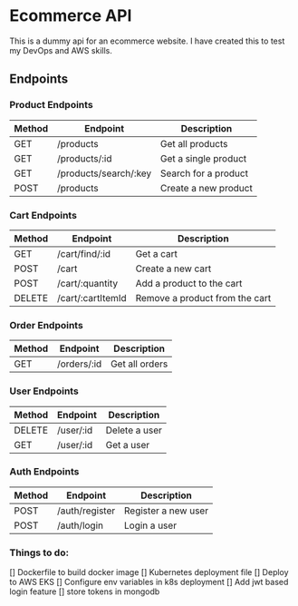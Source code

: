 # Ecommerce API

This is a dummy api for an ecommerce website. I have created this to test my DevOps and AWS skills.

## Endpoints

### Product Endpoints

| Method | Endpoint | Description |
| --- | --- | --- |
| GET | /products | Get all products |
| GET | /products/:id | Get a single product |
| GET | /products/search/:key | Search for a product |
| POST | /products | Create a new product |

### Cart Endpoints

| Method | Endpoint | Description |
| --- | --- | --- |
| GET | /cart/find/:id | Get a cart |
| POST | /cart | Create a new cart |
| POST | /cart/:quantity | Add a product to the cart |
| DELETE | /cart/:cartItemId | Remove a product from the cart |

### Order Endpoints

| Method | Endpoint | Description |
| --- | --- | --- |
| GET | /orders/:id | Get all orders |

### User Endpoints

| Method | Endpoint | Description |
| --- | --- | --- |
| DELETE | /user/:id | Delete a user |
| GET | /user/:id | Get a user |

### Auth Endpoints

| Method | Endpoint | Description |
| --- | --- | --- |
| POST | /auth/register | Register a new user |
| POST | /auth/login | Login a user |




### Things to do:
[] Dockerfile to build docker image
[] Kubernetes deployment file
[] Deploy to AWS EKS
[] Configure env variables in k8s deployment
[] Add jwt based login feature
[] store tokens in mongodb

